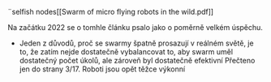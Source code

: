 ¨selfish nodes[[Swarm of micro flying robots in the wild.pdf]]

Na začátku 2022 se o tomhle článku psalo jako o poměrně velkém úspěchu. 
* Jeden z důvodů,  proč se swarmy špatně prosazují v reálném světě, je to, že zatím nejde dostatečně vybalancovat to, aby swarm uměl dostatečný počet úkolů, ale zároveň byl dostatečně efektivní
Přečteno jen do strany 3/17. Roboti jsou opět těžce výkonní